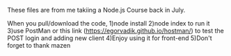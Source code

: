 These files are from me takiing a Node.js Course back in July.

When you pull/download the code,
1)node install
2)node index to run it
3)use PostMan or this link (https://egorvadik.github.io/hostman/) to test the POST login and adding new client
4)Enjoy using it for front-end
5)Don't forget to thank mazen
